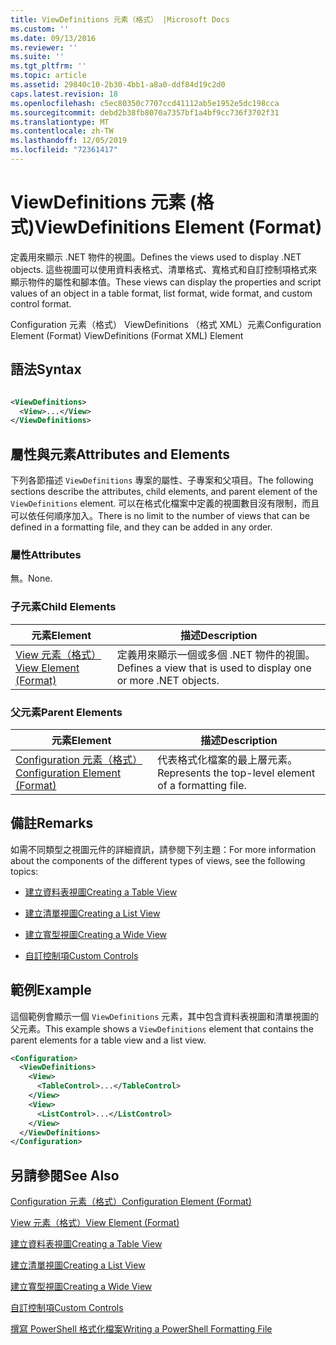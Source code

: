 ```yaml
---
title: ViewDefinitions 元素（格式） |Microsoft Docs
ms.custom: ''
ms.date: 09/13/2016
ms.reviewer: ''
ms.suite: ''
ms.tgt_pltfrm: ''
ms.topic: article
ms.assetid: 29840c10-2b30-4bb1-a8a0-ddf84d19c2d0
caps.latest.revision: 18
ms.openlocfilehash: c5ec80350c7707ccd41112ab5e1952e5dc198cca
ms.sourcegitcommit: debd2b38fb8070a7357bf1a4bf9cc736f3702f31
ms.translationtype: MT
ms.contentlocale: zh-TW
ms.lasthandoff: 12/05/2019
ms.locfileid: "72361417"
---
```

# <a name="viewdefinitions-element-format"></a><span data-ttu-id="b61d6-102">ViewDefinitions 元素 (格式)</span><span class="sxs-lookup"><span data-stu-id="b61d6-102">ViewDefinitions Element (Format)</span></span>

<span data-ttu-id="b61d6-103">定義用來顯示 .NET 物件的視圖。</span><span class="sxs-lookup"><span data-stu-id="b61d6-103">Defines the views used to display .NET objects.</span></span> <span data-ttu-id="b61d6-104">這些視圖可以使用資料表格式、清單格式、寬格式和自訂控制項格式來顯示物件的屬性和腳本值。</span><span class="sxs-lookup"><span data-stu-id="b61d6-104">These views can display the properties and script values of an object  in a table format, list format, wide format, and custom control format.</span></span>

<span data-ttu-id="b61d6-105">Configuration 元素（格式） ViewDefinitions （格式 XML）元素</span><span class="sxs-lookup"><span data-stu-id="b61d6-105">Configuration Element (Format) ViewDefinitions (Format XML) Element</span></span>

## <a name="syntax"></a><span data-ttu-id="b61d6-106">語法</span><span class="sxs-lookup"><span data-stu-id="b61d6-106">Syntax</span></span>

```xml

<ViewDefinitions>
  <View>...</View>
</ViewDefinitions>
```

## <a name="attributes-and-elements"></a><span data-ttu-id="b61d6-107">屬性與元素</span><span class="sxs-lookup"><span data-stu-id="b61d6-107">Attributes and Elements</span></span>

<span data-ttu-id="b61d6-108">下列各節描述 `ViewDefinitions` 專案的屬性、子專案和父項目。</span><span class="sxs-lookup"><span data-stu-id="b61d6-108">The following sections describe the attributes, child elements, and parent element of the `ViewDefinitions` element.</span></span> <span data-ttu-id="b61d6-109">可以在格式化檔案中定義的視圖數目沒有限制，而且可以依任何順序加入。</span><span class="sxs-lookup"><span data-stu-id="b61d6-109">There is no limit to the number of views that can be defined in a formatting file, and they can be added in any order.</span></span>

### <a name="attributes"></a><span data-ttu-id="b61d6-110">屬性</span><span class="sxs-lookup"><span data-stu-id="b61d6-110">Attributes</span></span>

<span data-ttu-id="b61d6-111">無。</span><span class="sxs-lookup"><span data-stu-id="b61d6-111">None.</span></span>

### <a name="child-elements"></a><span data-ttu-id="b61d6-112">子元素</span><span class="sxs-lookup"><span data-stu-id="b61d6-112">Child Elements</span></span>

|<span data-ttu-id="b61d6-113">元素</span><span class="sxs-lookup"><span data-stu-id="b61d6-113">Element</span></span>|<span data-ttu-id="b61d6-114">描述</span><span class="sxs-lookup"><span data-stu-id="b61d6-114">Description</span></span>|
|-------------|-----------------|
|[<span data-ttu-id="b61d6-115">View 元素（格式）</span><span class="sxs-lookup"><span data-stu-id="b61d6-115">View Element (Format)</span></span>](./view-element-format.md)|<span data-ttu-id="b61d6-116">定義用來顯示一個或多個 .NET 物件的視圖。</span><span class="sxs-lookup"><span data-stu-id="b61d6-116">Defines a view that is used to display one or more .NET objects.</span></span>|

### <a name="parent-elements"></a><span data-ttu-id="b61d6-117">父元素</span><span class="sxs-lookup"><span data-stu-id="b61d6-117">Parent Elements</span></span>

|<span data-ttu-id="b61d6-118">元素</span><span class="sxs-lookup"><span data-stu-id="b61d6-118">Element</span></span>|<span data-ttu-id="b61d6-119">描述</span><span class="sxs-lookup"><span data-stu-id="b61d6-119">Description</span></span>|
|-------------|-----------------|
|[<span data-ttu-id="b61d6-120">Configuration 元素（格式）</span><span class="sxs-lookup"><span data-stu-id="b61d6-120">Configuration Element (Format)</span></span>](./configuration-element-format.md)|<span data-ttu-id="b61d6-121">代表格式化檔案的最上層元素。</span><span class="sxs-lookup"><span data-stu-id="b61d6-121">Represents the top-level element of a formatting file.</span></span>|

## <a name="remarks"></a><span data-ttu-id="b61d6-122">備註</span><span class="sxs-lookup"><span data-stu-id="b61d6-122">Remarks</span></span>

<span data-ttu-id="b61d6-123">如需不同類型之視圖元件的詳細資訊，請參閱下列主題：</span><span class="sxs-lookup"><span data-stu-id="b61d6-123">For more information about the components of the different types of views, see the following topics:</span></span>

- [<span data-ttu-id="b61d6-124">建立資料表視圖</span><span class="sxs-lookup"><span data-stu-id="b61d6-124">Creating a Table View</span></span>](./creating-a-table-view.md)

- [<span data-ttu-id="b61d6-125">建立清單視圖</span><span class="sxs-lookup"><span data-stu-id="b61d6-125">Creating a List View</span></span>](./creating-a-list-view.md)

- [<span data-ttu-id="b61d6-126">建立寬型視圖</span><span class="sxs-lookup"><span data-stu-id="b61d6-126">Creating a Wide View</span></span>](./creating-a-wide-view.md)

- [<span data-ttu-id="b61d6-127">自訂控制項</span><span class="sxs-lookup"><span data-stu-id="b61d6-127">Custom Controls</span></span>](./creating-custom-controls.md)

## <a name="example"></a><span data-ttu-id="b61d6-128">範例</span><span class="sxs-lookup"><span data-stu-id="b61d6-128">Example</span></span>

<span data-ttu-id="b61d6-129">這個範例會顯示一個 `ViewDefinitions` 元素，其中包含資料表視圖和清單視圖的父元素。</span><span class="sxs-lookup"><span data-stu-id="b61d6-129">This example shows a `ViewDefinitions` element that contains the parent elements for a table view and a list view.</span></span>

```xml
<Configuration>
  <ViewDefinitions>
    <View>
      <TableControl>...</TableControl>
    </View>
    <View>
      <ListControl>...</ListControl>
    </View>
  </ViewDefinitions>
</Configuration>
```

## <a name="see-also"></a><span data-ttu-id="b61d6-130">另請參閱</span><span class="sxs-lookup"><span data-stu-id="b61d6-130">See Also</span></span>

[<span data-ttu-id="b61d6-131">Configuration 元素（格式）</span><span class="sxs-lookup"><span data-stu-id="b61d6-131">Configuration Element (Format)</span></span>](./configuration-element-format.md)

[<span data-ttu-id="b61d6-132">View 元素（格式）</span><span class="sxs-lookup"><span data-stu-id="b61d6-132">View Element (Format)</span></span>](./view-element-format.md)

[<span data-ttu-id="b61d6-133">建立資料表視圖</span><span class="sxs-lookup"><span data-stu-id="b61d6-133">Creating a Table View</span></span>](./creating-a-table-view.md)

[<span data-ttu-id="b61d6-134">建立清單視圖</span><span class="sxs-lookup"><span data-stu-id="b61d6-134">Creating a List View</span></span>](./creating-a-list-view.md)

[<span data-ttu-id="b61d6-135">建立寬型視圖</span><span class="sxs-lookup"><span data-stu-id="b61d6-135">Creating a Wide View</span></span>](./creating-a-wide-view.md)

[<span data-ttu-id="b61d6-136">自訂控制項</span><span class="sxs-lookup"><span data-stu-id="b61d6-136">Custom Controls</span></span>](./creating-custom-controls.md)

[<span data-ttu-id="b61d6-137">撰寫 PowerShell 格式化檔案</span><span class="sxs-lookup"><span data-stu-id="b61d6-137">Writing a PowerShell Formatting File</span></span>](./writing-a-powershell-formatting-file.md)
